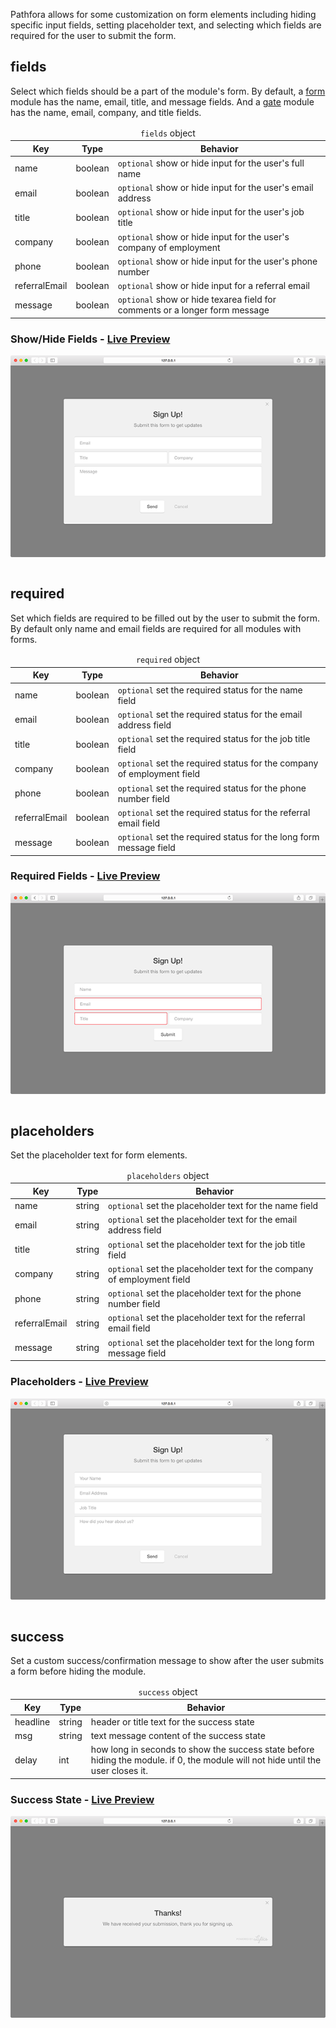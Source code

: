 Pathfora allows for some customization on form elements including hiding specific input fields, setting placeholder text, and selecting which fields are required for the user to submit the form.

## fields

Select which fields should be a part of the module's form. By default, a [form](/types/form.md) module has the name, email, title, and message fields. And a [gate](/types/form.md) module has the name, email, company, and title fields. 

<table>
  <thead>
    <tr>
      <td colspan="3" align="center"><code>fields</code> object</td>
    </tr>
    <tr>
      <th>Key</th>
      <th>Type</th>
      <th>Behavior</th>
    </tr>
  </thead>

  <tr>
    <td>name</td>
    <td>boolean</td>
    <td><code>optional</code> show or hide input for the user's full name</td>
  </tr>
  <tr>
    <td>email</td>
    <td>boolean</td>
    <td><code>optional</code> show or hide input for the user's email address</td>
  </tr>
  <tr>
    <td>title</td>
    <td>boolean</td>
    <td><code>optional</code> show or hide input for the user's job title</td>
  </tr>
  <tr>
    <td>company</td>
    <td>boolean</td>
    <td><code>optional</code> show or hide input for the user's company of employment</td>
  </tr>
  <tr>
    <td>phone</td>
    <td>boolean</td>
    <td><code>optional</code> show or hide input for the user's phone number</td>
  </tr>
  <tr>
    <td>referralEmail</td>
    <td>boolean</td>
    <td><code>optional</code> show or hide input for a referral email</td>
  </tr>
  <tr>
    <td>message</td>
    <td>boolean</td>
    <td><code>optional</code> show or hide texarea field for comments or a longer form message</td>
  </tr>
</table>

<h3>Show/Hide Fields - <a href="../../examples/preview/customization/form/fields.html" target="_blank">Live Preview</a></h3>

![Form Fields](../examples/img/customization/form/fields.png)

<pre data-src="../../examples/src/customization/form/fields.js"></pre>

## required

Set which fields are required to be filled out by the user to submit the form. By default only name and email fields are required for all modules with forms.

<table>
  <thead>
    <tr>
      <td colspan="3" align="center"><code>required</code> object</td>
    </tr>
    <tr>
      <th>Key</th>
      <th>Type</th>
      <th>Behavior</th>
    </tr>
  </thead>

  <tr>
    <td>name</td>
    <td>boolean</td>
    <td><code>optional</code> set the required status for the name field</td>
  </tr>
  <tr>
    <td>email</td>
    <td>boolean</td>
    <td><code>optional</code> set the required status for the email address field</td>
  </tr>
  <tr>
    <td>title</td>
    <td>boolean</td>
    <td><code>optional</code> set the required status for the job title field</td>
  </tr>
  <tr>
    <td>company</td>
    <td>boolean</td>
    <td><code>optional</code> set the required status for the company of employment field</td>
  </tr>
  <tr>
    <td>phone</td>
    <td>boolean</td>
    <td><code>optional</code> set the required status for the phone number field</td>
  </tr>
  <tr>
    <td>referralEmail</td>
    <td>boolean</td>
    <td><code>optional</code> set the required status for the referral email field</td>
  </tr>
  <tr>
    <td>message</td>
    <td>boolean</td>
    <td><code>optional</code> set the required status for the long form message field</td>
  </tr>
</table>


<h3>Required Fields - <a href="../../examples/preview/customization/form/required.html" target="_blank">Live Preview</a></h3>

![Required Form Fields](../examples/img/customization/form/required.png)

<pre data-src="../../examples/src/customization/form/required.js"></pre>


## placeholders

Set the placeholder text for form elements.

<table>
  <thead>
    <tr>
      <td colspan="3" align="center"><code>placeholders</code> object</td>
    </tr>
    <tr>
      <th>Key</th>
      <th>Type</th>
      <th>Behavior</th>
    </tr>
  </thead>

  <tr>
    <td>name</td>
    <td>string</td>
    <td><code>optional</code> set the placeholder text for the name field</td>
  </tr>
  <tr>
    <td>email</td>
    <td>string</td>
    <td><code>optional</code> set the placeholder text for the email address field</td>
  </tr>
  <tr>
    <td>title</td>
    <td>string</td>
    <td><code>optional</code> set the placeholder text for the job title field</td>
  </tr>
  <tr>
    <td>company</td>
    <td>string</td>
    <td><code>optional</code> set the placeholder text for the company of employment field</td>
  </tr>
  <tr>
    <td>phone</td>
    <td>string</td>
    <td><code>optional</code> set the placeholder text for the phone number field</td>
  </tr>
  <tr>
    <td>referralEmail</td>
    <td>string</td>
    <td><code>optional</code> set the placeholder text for the referral email field</td>
  </tr>
  <tr>
    <td>message</td>
    <td>string</td>
    <td><code>optional</code> set the placeholder text for the long form message field</td>
  </tr>
</table>

<h3>Placeholders - <a href="../../examples/preview/customization/form/placeholders.html" target="_blank">Live Preview</a></h3>

![Form Field Placeholders](../examples/img/customization/form/placeholders.png)

<pre data-src="../../examples/src/customization/form/placeholders.js"></pre>


## success

Set a custom success/confirmation message to show after the user submits a form before hiding the module.

<table>
  <thead>
    <tr>
      <td colspan="3" align="center"><code>success</code> object</td>
    </tr>
    <tr>
      <th>Key</th>
      <th>Type</th>
      <th>Behavior</th>
    </tr>
  </thead>

  <tr>
    <td>headline</td>
    <td>string</td>
    <td>header or title text for the success state</td>
  </tr>
  <tr>
    <td>msg</td>
    <td>string</td>
    <td>text message content of the success state</td>
  </tr>
  <tr>
    <td>delay</td>
    <td>int</td>
    <td>how long in seconds to show the success state before hiding the module. if 0, the module will not hide until the user closes it.</td>
  </tr>
</table>

<h3>Success State - <a href="../../examples/preview/customization/form/success.html" target="_blank">Live Preview</a></h3>

![Form Field Placeholders](../examples/img/customization/form/success.png)

<pre data-src="../../examples/src/customization/form/success.js"></pre>


